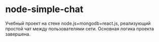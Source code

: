 # node-simple-chat
Учебный проект на стеке node.js+mongodb+react.js, реализующий простой чат между пользователями сети. Основная логика проекта завершена.
